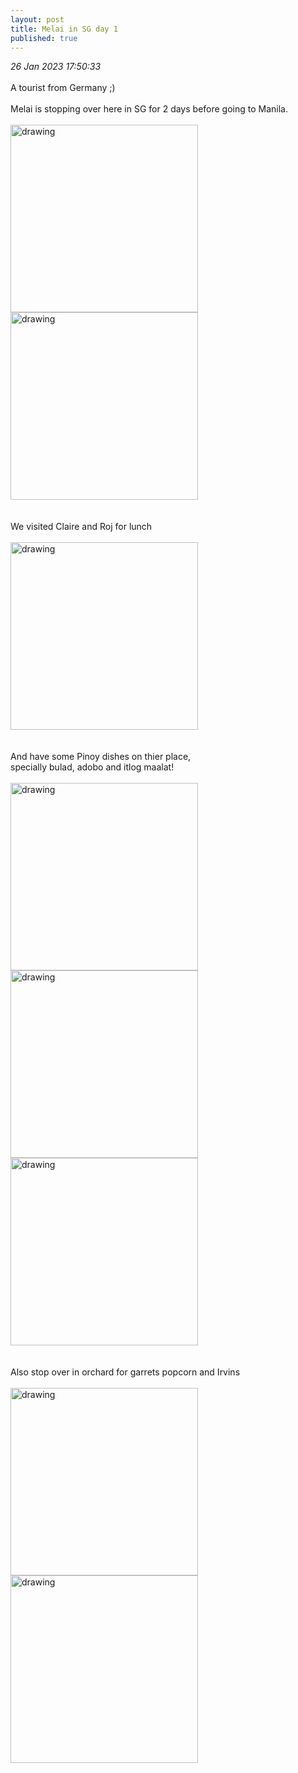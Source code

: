 ```yaml
---
layout: post
title: Melai in SG day 1
published: true
---
```

_26 Jan 2023 17:50:33_
<br>
<br>
A tourist from Germany ;)
<br>
<br>
Melai is stopping over here in SG for 2 days before going to Manila.
<br>
<br>
<img src="https://drive.google.com/uc?export=view&id=1qVWRTdJ9HHhrV8Q2MXzkvFxqUNvubQae" alt="drawing" width="300"/>
<img src="https://drive.google.com/uc?export=view&id=1K_pX3WFSWj60HbCOJAYF-h_zwqrh4mAf" alt="drawing" width="300"/>
<br>
<br>
<br>
We visited Claire and Roj for lunch
<br>
<br>
<img src="https://drive.google.com/uc?export=view&id=1pD7naGMnthQ_awZcdT1FQwYlJvZIxLzE" alt="drawing" width="300"/>
<br>
<br>
<br>
And have some Pinoy dishes on thier place,
<br>
specially bulad, adobo and itlog maalat!
<br>
<br>
<img src="https://drive.google.com/uc?export=view&id=1kdjFK1b6t4nxc4U5jPzxTt_53lDRcjc7" alt="drawing" width="300"/>
<img src="https://drive.google.com/uc?export=view&id=1W-5cm0laJrsRmR55mGT_q6FvDQREbFsc" alt="drawing" width="300"/>
<img src="https://drive.google.com/uc?export=view&id=1ogsaLoNr6eQW-22C0QqqnTJpsPGrI5r-" alt="drawing" width="300"/>
<br>
<br>
<br>
Also stop over in orchard for garrets popcorn and Irvins
<br>
<br>
<img src="https://drive.google.com/uc?export=view&id=1pToMUZYK0ztrqv0u-kIKrnPCP4rPdaXP" alt="drawing" width="300"/>
<img src="https://drive.google.com/uc?export=view&id=1mODXF8lPtP4uCMoVbsGovRv5J3DzDKD6" alt="drawing" width="300"/>
